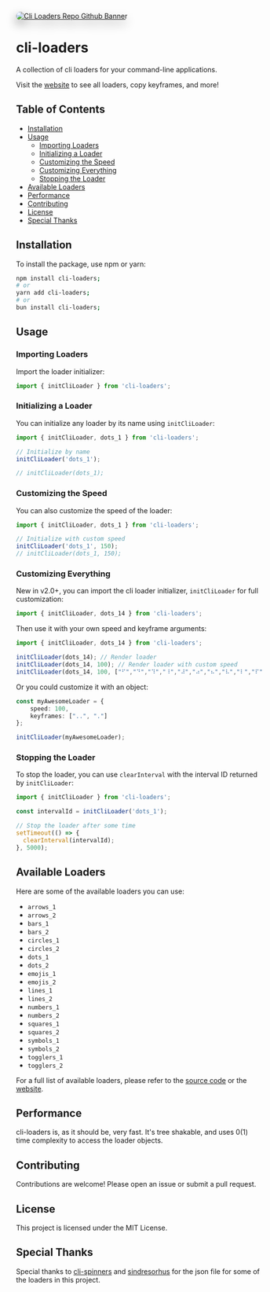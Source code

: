 <p><a href="https://cliloaders.com"><img style='border-radius: 12px;filter: drop-shadow(0px 9px 10px #888888);' src="https://repository-images.githubusercontent.com/912560031/de9f3f22-c3a1-4a4d-92f0-4042688be63c" alt="Cli Loaders Repo Github Banner" /></a></p>

# cli-loaders

A collection of cli loaders for your command-line applications.

Visit the [website](https://cliloaders.com) to see all loaders, copy keyframes, and more!

## Table of Contents

- [Installation](#installation)
- [Usage](#usage)
  - [Importing Loaders](#importing-loaders)
  - [Initializing a Loader](#initializing-a-loader)
  - [Customizing the Speed](#customizing-the-speed)
  - [Customizing Everything](#customizing-everything)
  - [Stopping the Loader](#stopping-the-loader)
- [Available Loaders](#available-loaders)
- [Performance](#performance)
- [Contributing](#contributing)
- [License](#license)
- [Special Thanks](#special-thanks)

## Installation

To install the package, use npm or yarn:

```bash
npm install cli-loaders;
# or
yarn add cli-loaders;
# or
bun install cli-loaders;
```

## Usage

### Importing Loaders

Import the loader initializer:

```typescript
import { initCliLoader } from 'cli-loaders';
```

### Initializing a Loader

You can initialize any loader by its name using `initCliLoader`:

```typescript
import { initCliLoader, dots_1 } from 'cli-loaders';

// Initialize by name
initCliLoader('dots_1');

// initCliLoader(dots_1);
```

### Customizing the Speed

You can also customize the speed of the loader:

```typescript
import { initCliLoader, dots_1 } from 'cli-loaders';

// Initialize with custom speed
initCliLoader('dots_1', 150);
// initCliLoader(dots_1, 150);
```

### Customizing Everything

New in v2.0+, you can import the cli loader initializer, `initCliLoader` for full customization:

```typescript
import { initCliLoader, dots_14 } from 'cli-loaders';
```

Then use it with your own speed and keyframe arguments:

```typescript
import { initCliLoader, dots_14 } from 'cli-loaders';

initCliLoader(dots_14); // Render loader
initCliLoader(dots_14, 100); // Render loader with custom speed
initCliLoader(dots_14, 100, ["⠋","⠙","⠹","⠸","⠼","⠴","⠦","⠧","⠇","⠏"]); // Render loader with speed and keyframes customized
```

Or you could customize it with an object:

```typescript
const myAwesomeLoader = {
    speed: 100,
    keyframes: ["..", "."]
};

initCliLoader(myAwesomeLoader);
```

### Stopping the Loader

To stop the loader, you can use `clearInterval` with the interval ID returned by `initCliLoader`:

```typescript
import { initCliLoader } from 'cli-loaders';

const intervalId = initCliLoader('dots_1');

// Stop the loader after some time
setTimeout(() => {
  clearInterval(intervalId);
}, 5000);
```

## Available Loaders

Here are some of the available loaders you can use:

- `arrows_1`
- `arrows_2`
- `bars_1`
- `bars_2`
- `circles_1`
- `circles_2`
- `dots_1`
- `dots_2`
- `emojis_1`
- `emojis_2`
- `lines_1`
- `lines_2`
- `numbers_1`
- `numbers_2`
- `squares_1`
- `squares_2`
- `symbols_1`
- `symbols_2`
- `togglers_1`
- `togglers_2`

For a full list of available loaders, please refer to the [source code](/src/cli-loaders.ts) or the [website](https://cliloaders.com).

## Performance

cli-loaders is, as it should be, very fast. It's tree shakable, and uses 0(1) time complexity to access the loader objects.

## Contributing

Contributions are welcome! Please open an issue or submit a pull request.

## License

This project is licensed under the MIT License.

## Special Thanks

Special thanks to [cli-spinners](https://www.npmjs.com/package/cli-spinners) and [sindresorhus](https://github.com/sindresorhus) for the json file for some of the loaders in this project.

